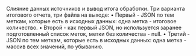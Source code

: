 Слияние данных источников и вывод итога обработки.
Три варианта итогового отчета, три файла на выходе:
•	Первый - JSON по тем меткам, которые есть в исходных данных: одна метка - итоговое количество.
•	Второй - как первый JSON, но используется заранее подготовленный список меток, метки без количества - null.
•	Третий - JSON по тем меткам, которые есть в исходных данных: одна метка - массив всех значений, по убыванию.
